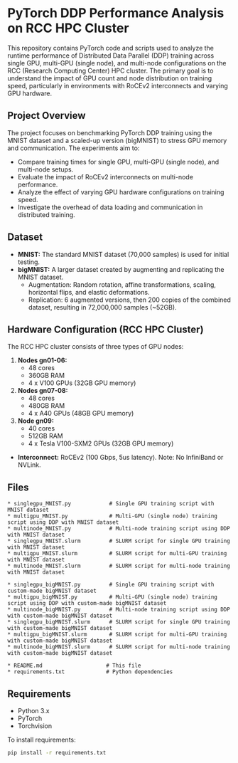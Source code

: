 # PyTorch DDP Performance Analysis on RCC HPC Cluster

This repository contains PyTorch code and scripts used to analyze the runtime performance of Distributed Data Parallel (DDP) training across single GPU, multi-GPU (single node), and multi-node configurations on the RCC (Research Computing Center) HPC cluster. The primary goal is to understand the impact of GPU count and node distribution on training speed, particularly in environments with RoCEv2 interconnects and varying GPU hardware.

## Project Overview

The project focuses on benchmarking PyTorch DDP training using the MNIST dataset and a scaled-up version (bigMNIST) to stress GPU memory and communication. The experiments aim to:

* Compare training times for single GPU, multi-GPU (single node), and multi-node setups.
* Evaluate the impact of RoCEv2 interconnects on multi-node performance.
* Analyze the effect of varying GPU hardware configurations on training speed.
* Investigate the overhead of data loading and communication in distributed training.

## Dataset

* **MNIST:** The standard MNIST dataset (70,000 samples) is used for initial testing.
* **bigMNIST:** A larger dataset created by augmenting and replicating the MNIST dataset.
    * Augmentation: Random rotation, affine transformations, scaling, horizontal flips, and elastic deformations.
    * Replication: 6 augmented versions, then 200 copies of the combined dataset, resulting in 72,000,000 samples (~52GB).

## Hardware Configuration (RCC HPC Cluster)

The RCC HPC cluster consists of three types of GPU nodes:

1.  **Nodes gn01-06:**
    * 48 cores
    * 360GB RAM
    * 4 x V100 GPUs (32GB GPU memory)
2.  **Nodes gn07-08:**
    * 48 cores
    * 480GB RAM
    * 4 x A40 GPUs (48GB GPU memory)
3.  **Node gn09:**
    * 40 cores
    * 512GB RAM
    * 4 x Tesla V100-SXM2 GPUs (32GB GPU memory)

* **Interconnect:** RoCEv2 (100 Gbps, 5us latency). Note: No InfiniBand or NVLink.

## Files
    * singlegpu_MNIST.py            # Single GPU training script with MNIST dataset
    * multigpu_MNIST.py             # Multi-GPU (single node) training script using DDP with MNIST dataset
    * multinode_MNIST.py            # Multi-node training script using DDP with MNIST dataset
    * singlegpu_MNIST.slurm         # SLURM script for single GPU training with MNIST dataset
    * multigpu_MNIST.slurm          # SLURM script for multi-GPU training with MNIST dataset
    * multinode_MNIST.slurm         # SLURM script for multi-node training with MNIST dataset

    * singlegpu_bigMNIST.py         # Single GPU training script with custom-made bigMNIST dataset
    * multigpu_bigMNIST.py          # Multi-GPU (single node) training script using DDP with custom-made bigMNIST dataset
    * multinode_bigMNIST.py         # Multi-node training script using DDP with custom-made bigMNIST dataset
    * singlegpu_bigMNIST.slurm      # SLURM script for single GPU training with custom-made bigMNIST dataset
    * multigpu_bigMNIST.slurm       # SLURM script for multi-GPU training with custom-made bigMNIST dataset
    * multinode_bigMNIST.slurm      # SLURM script for multi-node training with custom-made bigMNIST dataset

    * README.md                    # This file
    * requirements.txt             # Python dependencies

## Requirements

* Python 3.x
* PyTorch
* Torchvision

To install requirements:

```bash
pip install -r requirements.txt
